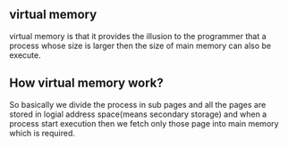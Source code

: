## virtual memory

virtual memory is that it provides the illusion to the programmer that a process whose size is larger then the size of main memory can also be execute. 

## How virtual memory work?

So basically we divide the process in sub pages and all the pages are stored in logial address space(means secondary storage) and when a process start execution then we fetch only those page into main memory which is required. 